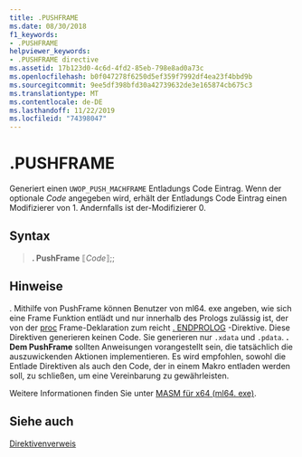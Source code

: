 ```yaml
---
title: .PUSHFRAME
ms.date: 08/30/2018
f1_keywords:
- .PUSHFRAME
helpviewer_keywords:
- .PUSHFRAME directive
ms.assetid: 17b123d0-4c6d-4fd2-85eb-798e8ad0a73c
ms.openlocfilehash: b0f047278f6250d5ef359f7992df4ea23f4bbd9b
ms.sourcegitcommit: 9ee5df398bfd30a42739632de3e165874cb675c3
ms.translationtype: MT
ms.contentlocale: de-DE
ms.lasthandoff: 11/22/2019
ms.locfileid: "74398047"
---
```

# <a name="pushframe"></a>.PUSHFRAME

Generiert einen `UWOP_PUSH_MACHFRAME` Entladungs Code Eintrag. Wenn der optionale *Code* angegeben wird, erhält der Entladungs Code Eintrag einen Modifizierer von 1. Andernfalls ist der-Modifizierer 0.

## <a name="syntax"></a>Syntax

> **. PushFrame** ⟦*Code*⟧;;

## <a name="remarks"></a>Hinweise

. Mithilfe von PushFrame können Benutzer von ml64. exe angeben, wie sich eine Frame Funktion entlädt und nur innerhalb des Prologs zulässig ist, der von der [proc](../../assembler/masm/proc.md) Frame-Deklaration zum reicht [. ENDPROLOG](../../assembler/masm/dot-endprolog.md) -Direktive. Diese Direktiven generieren keinen Code. Sie generieren nur `.xdata` und `.pdata`. **. Dem PushFrame** sollten Anweisungen vorangestellt sein, die tatsächlich die auszuwickenden Aktionen implementieren. Es wird empfohlen, sowohl die Entlade Direktiven als auch den Code, der in einem Makro entladen werden soll, zu schließen, um eine Vereinbarung zu gewährleisten.

Weitere Informationen finden Sie unter [MASM für x64 (ml64. exe)](../../assembler/masm/masm-for-x64-ml64-exe.md).

## <a name="see-also"></a>Siehe auch

[Direktivenverweis](directives-reference.md)

